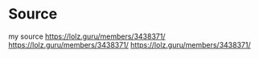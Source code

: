# Source
my source
https://lolz.guru/members/3438371/
https://lolz.guru/members/3438371/
https://lolz.guru/members/3438371/
